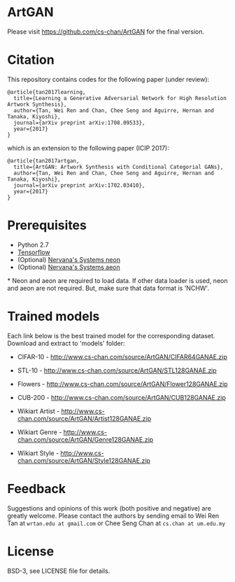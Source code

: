 # ArtGAN

Please visit https://github.com/cs-chan/ArtGAN for the final version.

# Citation
This repository contains codes for the following paper (under review):

```
@article{tan2017learning,
  title={Learning a Generative Adversarial Network for High Resolution Artwork Synthesis},
  author={Tan, Wei Ren and Chan, Chee Seng and Aguirre, Hernan and Tanaka, Kiyoshi},
  journal={arXiv preprint arXiv:1708.09533},
  year={2017}
}
```
which is an extension to the following paper (ICIP 2017): 
```
@article{tan2017artgan,
  title={ArtGAN: Artwork Synthesis with Conditional Categorial GANs},
  author={Tan, Wei Ren and Chan, Chee Seng and Aguirre, Hernan and Tanaka, Kiyoshi},
  journal={arXiv preprint arXiv:1702.03410},
  year={2017}
}
```

# Prerequisites
- Python 2.7
- [Tensorflow](https://github.com/tensorflow/tensorflow.git)
- (Optional) [Nervana's Systems neon](https://github.com/NervanaSystems/neon.git)
- (Optional) [Nervana's Systems aeon](https://github.com/NervanaSystems/aeon.git)

\* Neon and aeon are required to load data. If other data loader is used, neon and aeon are not required. But, make sure that data format is 'NCHW'.

# Trained models

Each link below is the best trained model for the corresponding dataset. Download and extract to 'models' folder:

- CIFAR-10 - http://www.cs-chan.com/source/ArtGAN/CIFAR64GANAE.zip

- STL-10 - http://www.cs-chan.com/source/ArtGAN/STL128GANAE.zip

- Flowers - http://www.cs-chan.com/source/ArtGAN/Flower128GANAE.zip

- CUB-200 - http://www.cs-chan.com/source/ArtGAN/CUB128GANAE.zip

- Wikiart Artist - http://www.cs-chan.com/source/ArtGAN/Artist128GANAE.zip

- Wikiart Genre - http://www.cs-chan.com/source/ArtGAN/Genre128GANAE.zip

- Wikiart Style - http://www.cs-chan.com/source/ArtGAN/Style128GANAE.zip

# Feedback
Suggestions and opinions of this work (both positive and negative) are greatly welcome. Please contact the authors by sending email to Wei Ren Tan at `wrtan.edu at gmail.com` or Chee Seng Chan at `cs.chan at um.edu.my`

# License
BSD-3, see LICENSE file for details.
